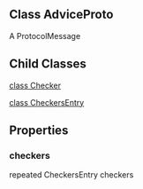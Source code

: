 ## Class AdviceProto
A ProtocolMessage
## Child Classes
[class Checker](https://tensorflow.google.cn/api_docs/python/tf/compat/v1/profiler/AdviceProto/Checker)

[class CheckersEntry](https://tensorflow.google.cn/api_docs/python/tf/compat/v1/profiler/AdviceProto/CheckersEntry)

## Properties
### checkers
repeated CheckersEntry checkers
